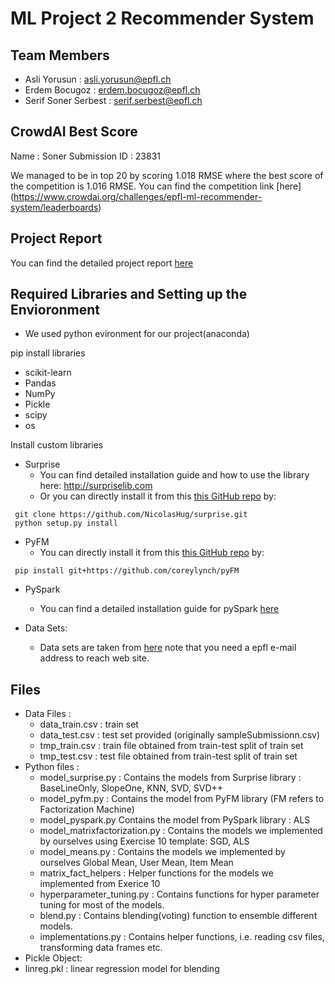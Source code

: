 # ML Project 2 Recommender System

## Team Members

* Asli Yorusun : asli.yorusun@epfl.ch
* Erdem Bocugoz : erdem.bocugoz@epfl.ch
* Serif Soner Serbest : serif.serbest@epfl.ch

## CrowdAI Best Score

Name : Soner
Submission ID : 23831

We managed to be in top 20 by scoring 1.018 RMSE where the best score of the competition is 1.016 RMSE.
You can find the competition link [here] (https://www.crowdai.org/challenges/epfl-ml-recommender-system/leaderboards)

## Project Report
You can find the detailed project report [here](https://github.com/serifsonerserbest/Recommender-System/blob/master/Recommender_System_Project_Report.pdf)

## Required Libraries and Setting up the Envioronment 

* We used python evironment for our project(anaconda)

pip install libraries
* scikit-learn
* Pandas
* NumPy
* Pickle
* scipy
* os

Install custom libraries
* Surprise
  * You can find detailed installation guide and how to use the library here: http://surpriselib.com
  * Or you can directly install it from this [this GitHub repo](https://github.com/NicolasHug/Surprise) by:
```
 git clone https://github.com/NicolasHug/surprise.git
 python setup.py install
```

* PyFM
  * You can directly install it from this [this GitHub repo](https://github.com/coreylynch/pyFM) by:
```
 pip install git+https://github.com/coreylynch/pyFM
```

* PySpark
  * You can find a detailed installation guide for pySpark [here](https://medium.com/tinghaochen/how-to-install-pyspark-locally-94501eefe421)

* Data Sets:
  * Data sets are taken from [here](https://www.crowdai.org/challenges/epfl-ml-recommender-system/dataset_files)
  note that you need a epfl e-mail address to reach web site.
  
## Files

* Data Files : 
  * data_train.csv : train set
  * data_test.csv : test set provided (originally sampleSubmissionn.csv)
  * tmp_train.csv : train file obtained from train-test split of train set
  * tmp_test.csv : test file obtained from train-test split of train set
* Python files :
  * model_surprise.py : Contains the models from Surprise library : BaseLineOnly, SlopeOne, KNN, SVD, SVD++
  * model_pyfm.py : Contains the model from PyFM library (FM refers to Factorization Machine)
  * model_pyspark.py Contains the model from PySpark library : ALS
  * model_matrixfactorization.py : Contains the models we implemented by ourselves using Exercise 10 template: SGD, ALS
  * model_means.py : Contains the models we implemented by ourselves  Global Mean, User Mean, Item Mean
  * matrix_fact_helpers : Helper functions for the models we implemented from Exerice 10 
  * hyperparameter_tuning.py : Contains functions for hyper parameter tuning for most of the models.
  * blend.py : Contains blending(voting) function to ensemble different models.
  * implementations.py : Contains helper functions, i.e. reading csv files, transforming data frames etc.
* Pickle Object:
* linreg.pkl : linear regression model for blending
